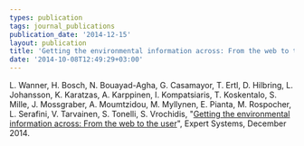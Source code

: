 ```yaml
---
types: publication
tags: journal_publications
publication_date: '2014-12-15'
layout: publication
title: 'Getting the environmental information across: From the web to the user'
date: '2014-10-08T12:49:29+03:00'
---
```

<p>L. Wanner, H. Bosch, N. Bouayad-Agha, G. Casamayor, T. Ertl, D. Hilbring, L. Johansson, K. Karatzas, A. Karppinen, I. Kompatsiaris, T. Koskentalo, S. Mille, J. Mossgraber, A. Moumtzidou, M. Myllynen, E. Pianta, M. Rospocher, L. Serafini, V. Tarvainen, S. Tonelli, S. Vrochidis, "<a href="http://onlinelibrary.wiley.com/doi/10.1111/exsy.12100/abstract">Getting the environmental information across: From the web to the user</a>", Expert Systems, December 2014.</p>

